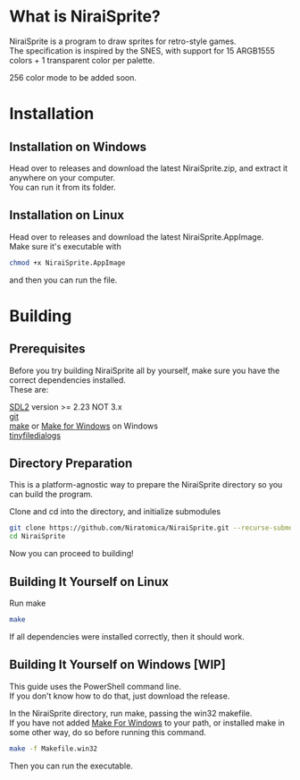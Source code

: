 # What is NiraiSprite?

NiraiSprite is a program to draw sprites for retro-style games.  
The specification is inspired by the SNES, with support for 15 ARGB1555 colors + 1 transparent color per palette.  
  
256 color mode to be added soon.

# Installation

## Installation on Windows

Head over to releases and download the latest NiraiSprite.zip, and extract it anywhere on your computer.  
You can run it from its folder.

## Installation on Linux

Head over to releases and download the latest NiraiSprite.AppImage.  
Make sure it's executable with
```bash
chmod +x NiraiSprite.AppImage
```
and then you can run the file.

# Building

## Prerequisites

Before you try building NiraiSprite all by yourself, make sure you have the correct dependencies installed.  
These are:  

[SDL2](https://github.com/libsdl-org/SDL/releases) version >= 2.23 NOT 3.x  
[git](https://github.com/)  
[make](https://www.gnu.org/software/make/) or [Make for Windows](https://gnuwin32.sourceforge.net/packages/make.htm) on Windows  
[tinyfiledialogs](https://sourceforge.net/projects/tinyfiledialogs/files/)

## Directory Preparation

This is a platform-agnostic way to prepare the NiraiSprite directory so you can build the program.  
  
Clone and cd into the directory, and initialize submodules
```bash
git clone https://github.com/Niratomica/NiraiSprite.git --recurse-submodules
cd NiraiSprite
```
Now you can proceed to building!

## Building It Yourself on Linux

Run make
```bash
make
```

If all dependencies were installed correctly, then it should work.

## Building It Yourself on Windows [WIP]

This guide uses the PowerShell command line.  
If you don't know how to do that, just download the release.

In the NiraiSprite directory, run make, passing the win32 makefile.  
If you have not added [Make For Windows](https://gnuwin32.sourceforge.net/packages/make.htm) to your path, or installed make in some other way, do so before running this command.
```bash
make -f Makefile.win32
```
Then you can run the executable.

